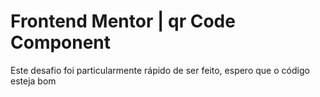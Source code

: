 <h1>Frontend Mentor | qr Code Component</h1>

<p>Este desafio foi particularmente rápido de ser feito, espero que o código esteja bom</p>
